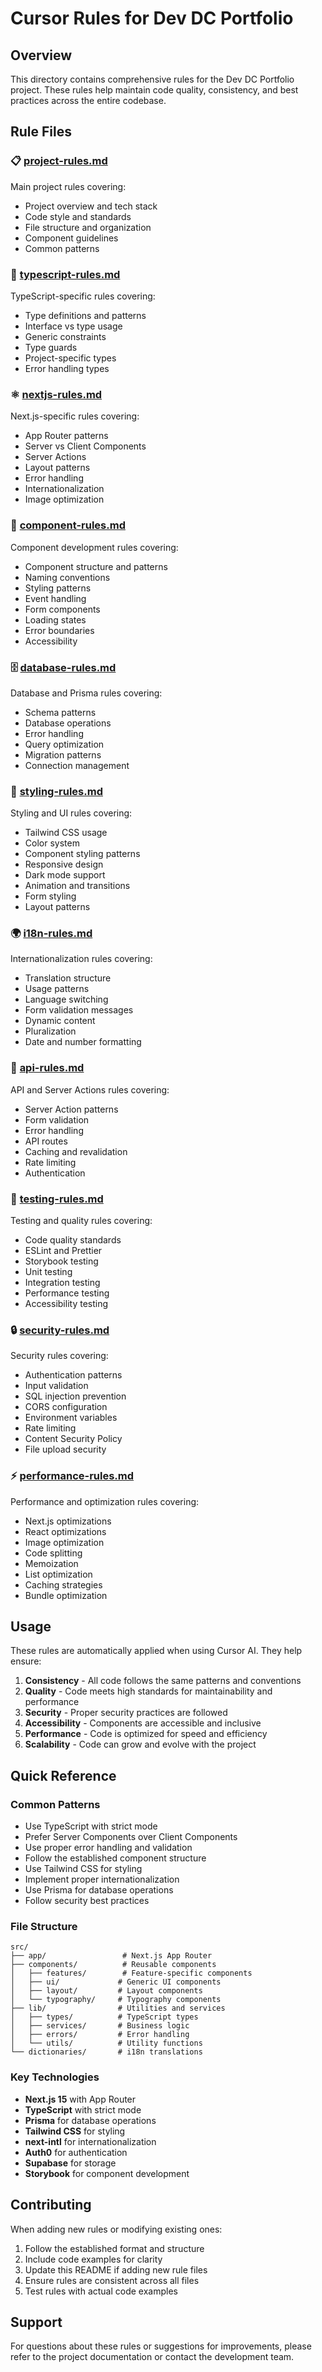# Cursor Rules for Dev DC Portfolio

## Overview

This directory contains comprehensive rules for the Dev DC Portfolio project. These rules help maintain code quality, consistency, and best practices across the entire codebase.

## Rule Files

### 📋 [project-rules.md](./project-rules.md)

Main project rules covering:

- Project overview and tech stack
- Code style and standards
- File structure and organization
- Component guidelines
- Common patterns

### 🔷 [typescript-rules.md](./typescript-rules.md)

TypeScript-specific rules covering:

- Type definitions and patterns
- Interface vs type usage
- Generic constraints
- Type guards
- Project-specific types
- Error handling types

### ⚛️ [nextjs-rules.md](./nextjs-rules.md)

Next.js-specific rules covering:

- App Router patterns
- Server vs Client Components
- Server Actions
- Layout patterns
- Error handling
- Internationalization
- Image optimization

### 🧩 [component-rules.md](./component-rules.md)

Component development rules covering:

- Component structure and patterns
- Naming conventions
- Styling patterns
- Event handling
- Form components
- Loading states
- Error boundaries
- Accessibility

### 🗄️ [database-rules.md](./database-rules.md)

Database and Prisma rules covering:

- Schema patterns
- Database operations
- Error handling
- Query optimization
- Migration patterns
- Connection management

### 🎨 [styling-rules.md](./styling-rules.md)

Styling and UI rules covering:

- Tailwind CSS usage
- Color system
- Component styling patterns
- Responsive design
- Dark mode support
- Animation and transitions
- Form styling
- Layout patterns

### 🌍 [i18n-rules.md](./i18n-rules.md)

Internationalization rules covering:

- Translation structure
- Usage patterns
- Language switching
- Form validation messages
- Dynamic content
- Pluralization
- Date and number formatting

### 🔌 [api-rules.md](./api-rules.md)

API and Server Actions rules covering:

- Server Action patterns
- Form validation
- Error handling
- API routes
- Caching and revalidation
- Rate limiting
- Authentication

### 🧪 [testing-rules.md](./testing-rules.md)

Testing and quality rules covering:

- Code quality standards
- ESLint and Prettier
- Storybook testing
- Unit testing
- Integration testing
- Performance testing
- Accessibility testing

### 🔒 [security-rules.md](./security-rules.md)

Security rules covering:

- Authentication patterns
- Input validation
- SQL injection prevention
- CORS configuration
- Environment variables
- Rate limiting
- Content Security Policy
- File upload security

### ⚡ [performance-rules.md](./performance-rules.md)

Performance and optimization rules covering:

- Next.js optimizations
- React optimizations
- Image optimization
- Code splitting
- Memoization
- List optimization
- Caching strategies
- Bundle optimization

## Usage

These rules are automatically applied when using Cursor AI. They help ensure:

1. **Consistency** - All code follows the same patterns and conventions
2. **Quality** - Code meets high standards for maintainability and performance
3. **Security** - Proper security practices are followed
4. **Accessibility** - Components are accessible and inclusive
5. **Performance** - Code is optimized for speed and efficiency
6. **Scalability** - Code can grow and evolve with the project

## Quick Reference

### Common Patterns

- Use TypeScript with strict mode
- Prefer Server Components over Client Components
- Use proper error handling and validation
- Follow the established component structure
- Use Tailwind CSS for styling
- Implement proper internationalization
- Use Prisma for database operations
- Follow security best practices

### File Structure

```
src/
├── app/                 # Next.js App Router
├── components/          # Reusable components
│   ├── features/        # Feature-specific components
│   ├── ui/             # Generic UI components
│   ├── layout/         # Layout components
│   └── typography/     # Typography components
├── lib/                # Utilities and services
│   ├── types/          # TypeScript types
│   ├── services/       # Business logic
│   ├── errors/         # Error handling
│   └── utils/          # Utility functions
└── dictionaries/       # i18n translations
```

### Key Technologies

- **Next.js 15** with App Router
- **TypeScript** with strict mode
- **Prisma** for database operations
- **Tailwind CSS** for styling
- **next-intl** for internationalization
- **Auth0** for authentication
- **Supabase** for storage
- **Storybook** for component development

## Contributing

When adding new rules or modifying existing ones:

1. Follow the established format and structure
2. Include code examples for clarity
3. Update this README if adding new rule files
4. Ensure rules are consistent across all files
5. Test rules with actual code examples

## Support

For questions about these rules or suggestions for improvements, please refer to the project documentation or contact the development team.

